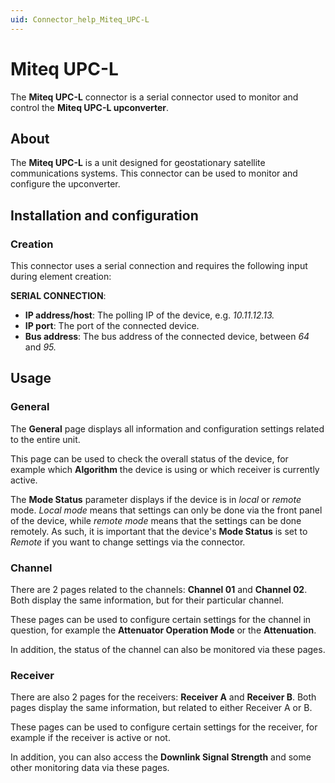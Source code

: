```yaml
---
uid: Connector_help_Miteq_UPC-L
---
```


# Miteq UPC-L

The **Miteq UPC-L** connector is a serial connector used to monitor and control the **Miteq UPC-L upconverter**.

## About

The **Miteq UPC-L** is a unit designed for geostationary satellite communications systems. This connector can be used to monitor and configure the upconverter.

## Installation and configuration

### Creation

This connector uses a serial connection and requires the following input during element creation:

**SERIAL CONNECTION**:

- **IP address/host**: The polling IP of the device, e.g. *10.11.12.13.*
- **IP port**: The port of the connected device.
- **Bus address**: The bus address of the connected device, between *64* and *95.*

## Usage

### General

The **General** page displays all information and configuration settings related to the entire unit.

This page can be used to check the overall status of the device, for example which **Algorithm** the device is using or which receiver is currently active.

The **Mode Status** parameter displays if the device is in *local* or *remote* mode. *Local mode* means that settings can only be done via the front panel of the device, while *remote mode* means that the settings can be done remotely. As such, it is important that the device's **Mode Status** is set to *Remote* if you want to change settings via the connector.

### Channel

There are 2 pages related to the channels: **Channel 01** and **Channel 02**. Both display the same information, but for their particular channel.

These pages can be used to configure certain settings for the channel in question, for example the **Attenuator Operation Mode** or the **Attenuation**.

In addition, the status of the channel can also be monitored via these pages.

### Receiver

There are also 2 pages for the receivers: **Receiver A** and **Receiver B**. Both pages display the same information, but related to either Receiver A or B.

These pages can be used to configure certain settings for the receiver, for example if the receiver is active or not.

In addition, you can also access the **Downlink Signal Strength** and some other monitoring data via these pages.
